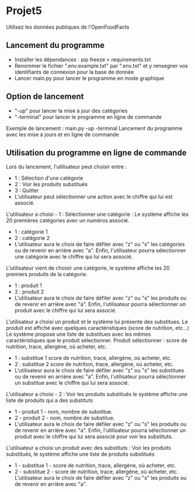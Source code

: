 # Projet5
Utilisez les données publiques de l'OpenFoodFacts

## Lancement du programme
 - Installer les dépendances : pip freeze > requirements.txt
 - Renommer le fichier ".env.example.txt" par ".env.txt" et y rensegner vos identifiants de connexion pour la base de donnée
 - Lancer main.py pour lancer le programme en mode graphique
 
## Option de lancement
 - "-up" pour lancer la mise à jour des catégories
 - "-terminal" pour lancer le programme en ligne de commande
 
 Exemple de lancement : 
 main.py -up -terminal 
 Lancement du programme avec les mise à jours et en ligne de commande
 
## Utilisation du programme en ligne de commande
Lors du lancement, l'utilisateur peut choisir entre :
 - 1 : Sélection d'une catégorie
 - 2 : Voir les produits substitués
 - 3 : Quitter
 - L'utilisateur peut sélectionner une action avec le chiffre qui lui est associé.

L'utilisateur a choisi - 1 : Sélectionner une catégorie :
Le système affiche les 20 premières catégories avec un numéros associé.
 - 1 : catégorie 1
 - 2 : catégorie 2
 - L'utilisateur aura le choix de faire défiler avec "z" ou "s" les catégories ou de revenir en arrière avec "a".
Enfin, l'utilisateur pourra sélectionner une catégorie avec le chiffre qui lui sera associé.

L'utilisateur vient de choisir une catégorie, le système affiche les 20 premiers produits de la catégorie.
 - 1 : produit 1
 - 2 : produit 2
 - L'utilisateur aura le choix de faire défiler avec "z" ou "s" les produits ou de revenir en arrière avec "a".
Enfin, l'utilisateur pourra sélectionner un produit avec le chiffre qui lui sera associé.

L'utilisateur a choisi un produit et le système lui présente des substitues.
Le produit est affiché avec quelques caractéristiques (score de nutrition, etc...)
Le système propose une liste de substitues avec les mêmes caractéristiques que le produit sélectionner.
Produit sélectionner : score de nutrition, trace, allergène, où acheter, etc.
 - 1 : substitue 1 score de nutrition, trace, allergène, où acheter, etc.
 - 2 : substitue 2 score de nutrition, trace, allergène, où acheter, etc.
 - L'utilisateur aura le choix de faire défiler avec "z" ou "s" les substitues ou de revenir en arrière avec "a".
Enfin, l'utilisateur pourra sélectionner un substitue avec le chiffre qui lui sera associé.

L'utilisateur a choisi - 2 : Voir les produits substitués
le système affiche une liste de produits qui a des substituts
 - 1 - produit 1  - nom, nombre de substitue.
 - 2 - produit 2  - nom, nombre de substitue.
 - L'utilisateur aura le choix de faire défiler avec "z" ou "s" les produits ou de revenir en arrière avec "a".
Enfin, l'utilisateur pourra sélectionner un produit avec le chiffre qui lui sera associé pour voir les substituts.

L'utilisateur a choisi un produit avec des substituts :
Voir les produits substitués, le système affiche une liste de produits substitués
 - 1 - substitue 1 - score de nutrition, trace, allergène, où acheter, etc.
 - 2 - substitue 2 - score de nutrition, trace, allergène, où acheter, etc.
L'utilisateur aura le choix de faire défiler avec "z" ou "s" les produits ou de revenir en arrière avec "a".